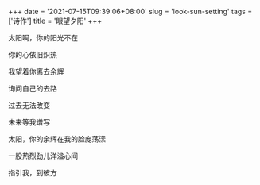 +++
date = '2021-07-15T09:39:06+08:00'
slug = 'look-sun-setting'
tags = ['诗作']
title = '眼望夕阳'
+++

太阳啊，你的阳光不在

你的心依旧炽热

我望着你离去余辉

询问自己的去路

过去无法改变

未来等我谱写

太阳，你的余辉在我的脸庞荡漾

一股热烈劲儿洋溢心间

指引我，到彼方
